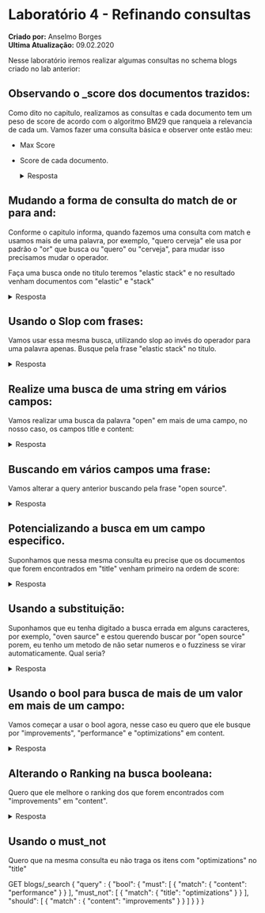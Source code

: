 # Laboratório 4 - Refinando consultas
**Criado por:** Anselmo Borges<br>
**Ultima Atualização:** 09.02.2020

Nesse laboratório iremos realizar algumas consultas no schema blogs criado no lab anterior:

## Observando o _score dos documentos trazidos:
Como dito no capitulo, realizamos as consultas e cada documento tem um peso de score de acordo com o algoritmo BM29 que ranqueia a relevancia de cada um. Vamos fazer uma consulta básica e observer onte estão meu:
* Max Score
* Score de cada documento.

    <details>
      <summary>Resposta</summary>
        <!-- language: lang-json -->
            
        GET blogs/_search
         {
          "query": {
            "match": {
              "content": "elastic"
            }
          }
        }

    </details>

## Mudando a forma de consulta do match de or para and:
Conforme o capitulo informa, quando fazemos uma consulta com  match e usamos mais de uma palavra, por exemplo, "quero cerveja" ele usa por padrão o "or" que busca ou "quero" ou "cerveja", para mudar isso precisamos mudar o operador.

Faça uma busca onde no titulo teremos "elastic stack" e no resultado venham documentos com "elastic" e "stack"
   <details>
      <summary>Resposta</summary>
        <!-- language: lang-json -->

        GET blogs/_search
        {
          "query": {
            "match": {
              "title": {
                "query": "elastic stack",
                "operator": "and"
              }
            }
          }
        }
  </details>

## Usando o Slop com frases:
Vamos usar essa mesma busca, utilizando slop ao invés do operador para uma palavra apenas. Busque pela frase "elastic stack" no titulo.

   <details>
      <summary>Resposta</summary>
        <!-- language: lang-json -->

        GET blogs/_search
        {
          "query": {
            "match_phrase": {
              "title": {
                "query": "elastic stack",
                "slop": 1
              }
            }
          }
        }
  </details>

## Realize uma busca de uma string em vários campos:
Vamos realizar uma busca da palavra "open" em mais de uma campo, no nosso caso, os campos title e content:

   <details>
      <summary>Resposta</summary>
        <!-- language: lang-json -->

        GET blogs/_search
        {
          "query": {
            "multi_match": {
              "query": "open",
              "fields": [
                "title",
                "content"
              ]
            }
          }
        }
  </details>

## Buscando em vários campos uma frase:
Vamos alterar a query anterior buscando pela frase "open source".

   <details>
      <summary>Resposta</summary>
        <!-- language: lang-json -->

        GET blogs/_search
        {
          "query": {
            "multi_match": {
              "query": "open source",
              "fields": [
                "title",
                "content"
              ],
              "type" : "phrase"
            }
          }
        }
  </details>

## Potencializando a busca em um campo especifico.
Suponhamos que nessa mesma consulta eu precise que os documentos que forem encontrados em "title" venham primeiro na ordem de score:

   <details>
      <summary>Resposta</summary>
        <!-- language: lang-json -->

        GET blogs/_search
        {
          "query": {
            "multi_match": {
              "query": "open source",
              "fields": [
                "title^2",
                "content"
              ],
              "type" : "phrase"
            }
          }
        }
  </details>

## Usando a substituição:
Suponhamos que eu tenha digitado a busca errada em alguns caracteres, por exemplo, "oven saurce" e estou querendo buscar por "open source" porem, eu tenho um metodo de não setar numeros e o fuzziness se virar automaticamente. Qual seria?

   <details>
      <summary>Resposta</summary>
        <!-- language: lang-json -->

        GET blogs/_search
        {
          "_source": "title",
          "query": {
            "match": {
              "title": {
                "query" : "oven sauce",
                "fuzziness": "auto"
              }
            }
          }
        }
  </details>

## Usando o bool para busca de mais de um valor em mais de um campo:

Vamos começar a usar o bool agora, nesse caso eu quero que ele busque por "improvements", "performance" e "optimizations" em content.

   <details>
      <summary>Resposta</summary>
        <!-- language: lang-json -->
        GET blogs/_search 
        {
          "query": {
            "bool": {
              "must": [
                {
                  "match": {
                    "content": "performance"
                  }
                },
                {
                  "match": {
                    "content": "optimizations"
                  }
                },
                {
                  "match": {
                    "content": "improvements"
                  }
                }
                ]
            }
          }
        }
  </details>

## Alterando o Ranking na busca booleana:
Quero que ele melhore o ranking dos que forem encontrados com "improvements" em "content".

   <details>
      <summary>Resposta</summary>
        <!-- language: lang-json -->
        GET blogs/_search 
        {
          "query" : {
            "bool": {
              "must": [
                {
                  "match": {
                    "content": "performance"
                  }
                },
                {
                  "match": {
                    "content": "optimizations"
                  }
                }
              ],
              "should": [
                {
                  "match" : {
                    "content": "improvements"
                  }
                }
              ]
            }
          }
        }
  </details>

## Usando o must_not
Quero que na mesma consulta eu não traga os itens com "optimizations" no "title"
> 
GET blogs/_search 
{
  "query" : {
    "bool": {
      "must": [
        {
          "match": {
            "content": "performance"
          }
        }
      ],
      "must_not": [
        {
          "match": {
            "title": "optimizations"
          }
        }
      ], 
      "should": [
        {
          "match" : {
            "content": "improvements"
          }
        }
      ]
    }
  }
}
